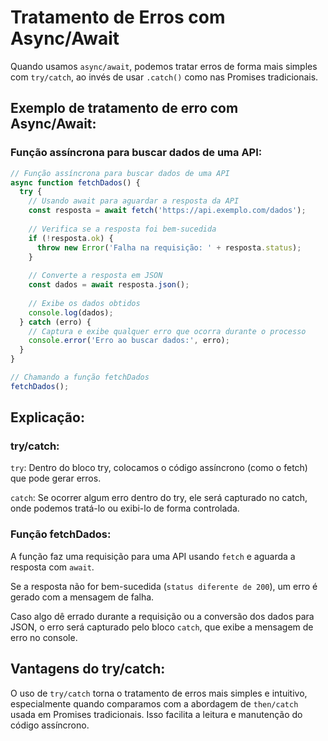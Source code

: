 # Tratamento de Erros com Async/Await

Quando usamos `async/await`, podemos tratar erros de forma mais simples com `try/catch`, ao invés de usar `.catch()` como nas Promises tradicionais.

## Exemplo de tratamento de erro com Async/Await:

### Função assíncrona para buscar dados de uma API:

```javascript
// Função assíncrona para buscar dados de uma API
async function fetchDados() {
  try {
    // Usando await para aguardar a resposta da API
    const resposta = await fetch('https://api.exemplo.com/dados');
    
    // Verifica se a resposta foi bem-sucedida
    if (!resposta.ok) {
      throw new Error('Falha na requisição: ' + resposta.status);
    }
    
    // Converte a resposta em JSON
    const dados = await resposta.json();
    
    // Exibe os dados obtidos
    console.log(dados);
  } catch (erro) {
    // Captura e exibe qualquer erro que ocorra durante o processo
    console.error('Erro ao buscar dados:', erro);
  }
}

// Chamando a função fetchDados
fetchDados();
```

## Explicação:

### try/catch:

`try`: Dentro do bloco try, colocamos o código assíncrono (como o fetch) que pode gerar erros.

`catch`: Se ocorrer algum erro dentro do try, ele será capturado no catch, onde podemos tratá-lo ou exibi-lo de forma controlada.

### Função fetchDados:

A função faz uma requisição para uma API usando `fetch` e aguarda a resposta com `await`.

Se a resposta não for bem-sucedida (`status diferente de 200`), um erro é gerado com a mensagem de falha.

Caso algo dê errado durante a requisição ou a conversão dos dados para JSON, o erro será capturado pelo bloco `catch`, que exibe a mensagem de erro no console.

## Vantagens do try/catch:
O uso de `try/catch` torna o tratamento de erros mais simples e intuitivo, especialmente quando comparamos com a abordagem de `then/catch` usada em Promises tradicionais. Isso facilita a leitura e manutenção do código assíncrono.







